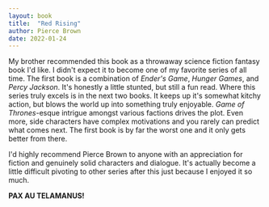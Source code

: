 ```yaml
---
layout: book
title:  "Red Rising"
author: Pierce Brown
date: 2022-01-24
---
```


My brother recommended this book as a throwaway science fiction fantasy book I'd like. I didn't expect it to become one of my favorite series of all time. The first book is a combination of *Ender's Game*, *Hunger Games*, and *Percy Jackson*. It's honestly a little stunted, but still a fun read. Where this series truly excels is in the next two books. It keeps up it's somewhat kitchy action, but blows the world up into something truly enjoyable. *Game of Thrones*-esque intrigue amongst various factions drives the plot. Even more, side characters have complex motivations and you rarely can predict what comes next. The first book is by far the worst one and it only gets better from there.

I'd highly recommend Pierce Brown to anyone with an appreciation for fiction and genuinely solid characters and dialogue. It's actually become a little difficult pivoting to other series after this just because I enjoyed it so much.

**PAX AU TELAMANUS!**